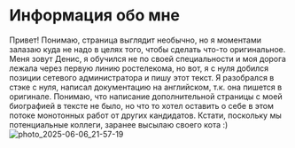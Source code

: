 # Информация обо мне

Привет!
Понимаю, страница выглядит необычно, но я моментами залазаю куда не надо в целях того, чтобы сделать что-то оригинальное.
Меня зовут Денис, я обучился не по своей специальности и моя дорога лежала через первую линию ростелекома, но вот, я с нуля добился позиции сетевого администратора 
и пишу этот текст. Я разобрался в стэке с нуля, написал документацию на английском, т.к. она пишется в оригинале.
Понимаю, что написание дополнительной страницы с моей биографией в тексте не было, но что то хотел оставить о себе в этом потоке монотонных работ от других кандидатов.
Кстати, поскольку мы потенциальные коллеги, заранее высылаю своего кота :)
![photo_2025-06-06_21-57-19](https://github.com/user-attachments/assets/a9458720-879b-4982-8330-2008f7db116d)

